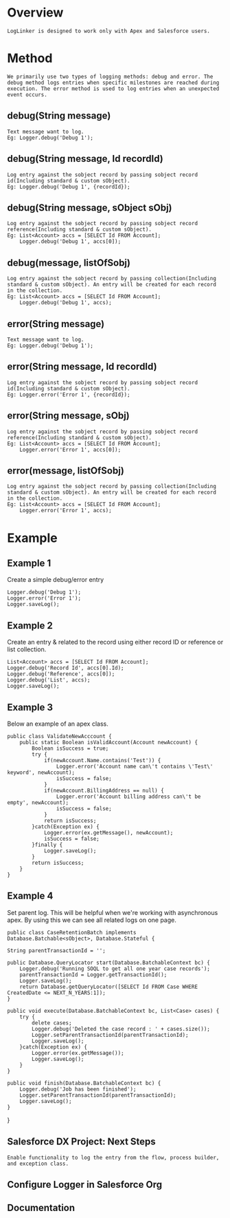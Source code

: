 # Overview

	LogLinker is designed to work only with Apex and Salesforce users.

 # Method

 	We primarily use two types of logging methods: debug and error. The debug method logs entries when specific milestones are reached during execution. The error method is used to log entries when an unexpected event occurs.

 ## debug(String message)

 	Text message want to log.
  	Eg: Logger.debug('Debug 1');

## debug(String message, Id recordId)

 	Log entry against the sobject record by passing sobject record id(Including standard & custom sObject).
  	Eg: Logger.debug('Debug 1', {recordId});

## debug(String message, sObject sObj)

 	Log entry against the sobject record by passing sobject record reference(Including standard & custom sObject).
  	Eg: List<Account> accs = [SELECT Id FROM Account];
  	    Logger.debug('Debug 1', accs[0]);

## debug(message, listOfSobj)

	Log entry against the sobject record by passing collection(Including standard & custom sObject). An entry will be created for each record in the collection.
 	Eg: List<Account> accs = [SELECT Id FROM Account];
   	    Logger.debug('Debug 1', accs);

 ## error(String message)

 	Text message want to log.
  	Eg: Logger.debug('Debug 1');

## error(String message, Id recordId)

 	Log entry against the sobject record by passing sobject record id(Including standard & custom sObject).
  	Eg: Logger.error('Error 1', {recordId});

## error(String message, sObj)

 	Log entry against the sobject record by passing sobject record reference(Including standard & custom sObject).
  	Eg: List<Account> accs = [SELECT Id FROM Account];
  	    Logger.error('Error 1', accs[0]);

## error(message, listOfSobj)

	Log entry against the sobject record by passing collection(Including standard & custom sObject). An entry will be created for each record in the collection.
 	Eg: List<Account> accs = [SELECT Id FROM Account];
   	    Logger.error('Error 1', accs);

# Example

## Example 1
Create a simple debug/error entry

 	Logger.debug('Debug 1');
   	Logger.error('Error 1');
  	Logger.saveLog();

## Example 2
Create an entry & related to the record using either record ID or reference or list collection.

	List<Account> accs = [SELECT Id FROM Account];
 	Logger.debug('Record Id', accs[0].Id);
  	Logger.debug('Reference', accs[0]);
   	Logger.debug('List', accs);
  	Logger.saveLog();

## Example 3

Below an example of an apex class.

	public class ValidateNewAcccount {
	    public static Boolean isValidAccount(Account newAccount) {
	        Boolean isSuccess = true;
	        try {
	            if(newAccount.Name.contains('Test')) {
	                Logger.error('Account name can\'t contains \'Test\' keyword', newAccount);
	                isSuccess = false;
	            }
	            if(newAccount.BillingAddress == null) {
	                Logger.error('Account billing address can\'t be empty', newAccount);
	                isSuccess = false;
	            }
	            return isSuccess;
	        }catch(Exception ex) {
	            Logger.error(ex.getMessage(), newAccount);
	            isSuccess = false;
	        }finally {
	            Logger.saveLog();
	        }
	        return isSuccess;
	    }
	}

 ## Example 4

 Set parent log. This will be helpful when we're working with asynchronous apex. By using this we can see all related logs on one page.

 	public class CaseRetentionBatch implements Database.Batchable<sObject>, Database.Stateful {
    
    String parentTransactionId = '';
    
    public Database.QueryLocator start(Database.BatchableContext bc) {
        Logger.debug('Running SOQL to get all one year case records');
        parentTransactionId = Logger.getTransactionId();
        Logger.saveLog();
        return Database.getQueryLocator([SELECT Id FROM Case WHERE CreatedDate <= NEXT_N_YEARS:1]);
    }
    
    public void execute(Database.BatchableContext bc, List<Case> cases) {
        try {
            delete cases;
            Logger.debug('Deleted the case record : ' + cases.size());
            Logger.setParentTransactionId(parentTransactionId);
            Logger.saveLog();
        }catch(Exception ex) {
            Logger.error(ex.getMessage());
            Logger.saveLog();
        }
    }
    
    public void finish(Database.BatchableContext bc) {
        Logger.debug('Job has been finished');
        Logger.setParentTransactionId(parentTransactionId);
        Logger.saveLog();
    }
}
 

## Salesforce DX Project: Next Steps

	Enable functionality to log the entry from the flow, process builder, and exception class.  

## Configure Logger in Salesforce Org

## Documentation


